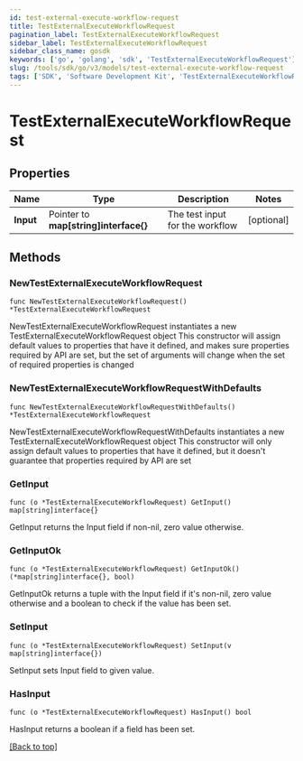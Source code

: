 ```yaml
---
id: test-external-execute-workflow-request
title: TestExternalExecuteWorkflowRequest
pagination_label: TestExternalExecuteWorkflowRequest
sidebar_label: TestExternalExecuteWorkflowRequest
sidebar_class_name: gosdk
keywords: ['go', 'golang', 'sdk', 'TestExternalExecuteWorkflowRequest'] 
slug: /tools/sdk/go/v3/models/test-external-execute-workflow-request
tags: ['SDK', 'Software Development Kit', 'TestExternalExecuteWorkflowRequest']
---
```


# TestExternalExecuteWorkflowRequest

## Properties

Name | Type | Description | Notes
------------ | ------------- | ------------- | -------------
**Input** |  Pointer to **map[string]interface{}** | The test input for the workflow | [optional] 

## Methods

### NewTestExternalExecuteWorkflowRequest

`func NewTestExternalExecuteWorkflowRequest() *TestExternalExecuteWorkflowRequest`

NewTestExternalExecuteWorkflowRequest instantiates a new TestExternalExecuteWorkflowRequest object
This constructor will assign default values to properties that have it defined,
and makes sure properties required by API are set, but the set of arguments
will change when the set of required properties is changed

### NewTestExternalExecuteWorkflowRequestWithDefaults

`func NewTestExternalExecuteWorkflowRequestWithDefaults() *TestExternalExecuteWorkflowRequest`

NewTestExternalExecuteWorkflowRequestWithDefaults instantiates a new TestExternalExecuteWorkflowRequest object
This constructor will only assign default values to properties that have it defined,
but it doesn't guarantee that properties required by API are set

### GetInput

`func (o *TestExternalExecuteWorkflowRequest) GetInput() map[string]interface{}`

GetInput returns the Input field if non-nil, zero value otherwise.

### GetInputOk

`func (o *TestExternalExecuteWorkflowRequest) GetInputOk() (*map[string]interface{}, bool)`

GetInputOk returns a tuple with the Input field if it's non-nil, zero value otherwise
and a boolean to check if the value has been set.

### SetInput

`func (o *TestExternalExecuteWorkflowRequest) SetInput(v map[string]interface{})`

SetInput sets Input field to given value.

### HasInput

`func (o *TestExternalExecuteWorkflowRequest) HasInput() bool`

HasInput returns a boolean if a field has been set.


[[Back to top]](#) 



